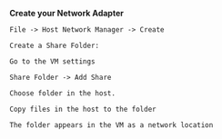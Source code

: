**Create your Network Adapter**

    File -> Host Network Manager -> Create

    Create a Share Folder:

    Go to the VM settings

    Share Folder -> Add Share

    Choose folder in the host.

    Copy files in the host to the folder

    The folder appears in the VM as a network location
